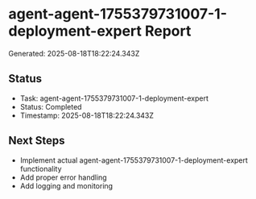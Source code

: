 # agent-agent-1755379731007-1-deployment-expert Report

Generated: 2025-08-18T18:22:24.343Z

## Status
- Task: agent-agent-1755379731007-1-deployment-expert
- Status: Completed
- Timestamp: 2025-08-18T18:22:24.343Z

## Next Steps
- Implement actual agent-agent-1755379731007-1-deployment-expert functionality
- Add proper error handling
- Add logging and monitoring
